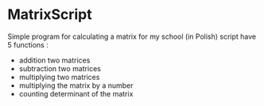 # MatrixScript
Simple program for calculating a matrix for my school (in Polish)
script have 5 functions :
  - addition two matrices
  - subtraction two matrices
  - multiplying two matrices
  - multiplying the matrix by a number
  - counting determinant of the matrix
